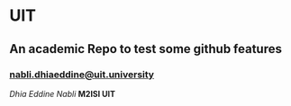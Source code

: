 # UIT
## An academic Repo to test some github features
### nabli.dhiaeddine@uit.university

*Dhia Eddine Nabli* **M2ISI UIT**

